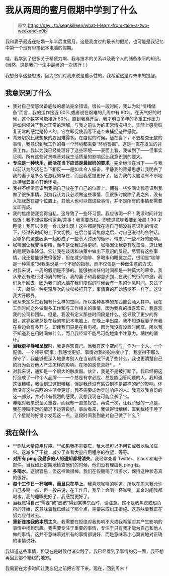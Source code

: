 # 我从两周的蜜月假期中学到了什么

> 原文:[https://dev . to/seankilleen/what-I-learn-from-take-a-two-weekend-n0b](https://dev.to/seankilleen/what-i-learned-from-taking-a-two-week-vacation-for-my-honeymoon-n0b)

我和妻子最近在结婚一年半后度蜜月。这是我度过的最长的假期，也可能是我记忆中第一个没有带笔记本电脑的假期。

哇，我学到了很多关于精疲力竭、我与技术的关系以及我个人的储备水平的知识。(当然，这是我们一生中最棒的一次旅行！)

我想分享这些想法，因为它们对我来说是启示性的，我希望这是对未来的提醒。

## [](#what-i-realized)我意识到了什么

*   我对自己情感储备底线的想法完全错误。很长一段时间，我认为就“情绪储备”而言，我的运作接近 90%,或者说在艰难的几周中有 80%。在天气好的时候，这个数字可能接近 50%。直到我离开后，我才明白多年的多重工作压力是如何侵蚀了我对正常的理解。与我之前认为的正常情况相比，实际上感觉恢复正常的感觉是惊人的。它立即促使我写下这个来捕捉这种感觉。
*   背景切换比我想象的要困难得多。在度假的时候，活在当下，不去检查无数的事情，我意识到我工作的每一个环境都需要“环境警惕”。这是一直在发生的背景工作。我以为我已经处理好了这些环境——表面上看，我做到了——但事实证明，所有这些背景噪音对我生活质量的影响远比我意识到的要大。
*   **专注是一种快乐，而活在当下应该是最起码的要求**。完全地活在当下——与我以前认为的活在当下相反——是如此令人振奋。平静我的背景思想让我明白了我的妻子是多么感激我的存在，而且我感觉更好了，因为我的大脑没有不断地劫持我去担心其他环境。
*   我并不经常意识到我把自己放在了自己的位置上。拥有一些空间让我意识到我做了很多事情，因为我认为我必须做这些事情，但很多时候除了我之外，没有人把我放在那个位置上。其他人也可以做这些事情，并不是所有的事情都需要立即完成。
*   我的焦虑使我变得自私，这导致了一些坏习惯。我应该喝一杯！我没时间计划做饭！我不想做那份家务/差事！我需要放松，即使这意味着要到凌晨 1:30 才睡觉！我可以少睡一会儿就出现！这些都是我在连自己都没有意识到的情况下，经过长时间的上下文切换，在后台低调焦虑之后，对自己说过的各种话。足够多的这些因素一起形成了一些令人讨厌的循环，带来了一些不好的影响。
*   咖啡因让我变得更糟，而不是让我过得更好。咖啡因让我更有攻击性。这让我的睡眠效率降低。它让我在谈话和决策中做出下意识的反应。尽管有这些事情，我还是能够做得很好，但在减少咖啡、多喝水和睡觉之后，很明显“咖啡是一种需求”对我来说是一个不好的指标，而不仅仅是一种做生意的方式。
*   对我来说，一周的假期是不够的。能够抽出任何时间都是一种莫大的荣幸，我从来没有进行过两周的旅行。我的妻子和我都意识到，在我们旅行的中途，我们急于回去，因为我们的大脑在我们度假的时候会有一周的休息时间。又过了一天，就像一种更深层次的放松被打开了，事情真的开始感觉不一样了。这让我大开眼界。
*   我从未定义过我拥有什么样的空间，所以各种各样的东西都会涌入其中。我在工作时间之外做很多工作和与工作相关的事情，因为我真的很喜欢它，我喜欢我的公司和团队。但是，我没有定义那些时间段是什么。这导致了更少的界限，这导致我总是在我的笔记本电脑上，在晚上半出席。我不知道我妻子有我在身边会有多开心，即使我们只是在看电视。因为我没有设置时间框，所以我不知道我在用时间做什么，而且我经常不能尽可能地集中注意力。糟糕的循环。
*   **当我更平静和呈现**时，我更喜欢自己。当我在这个空间时，作为一个人、一个配偶、一个领导/同事，我感觉更好。事情对我的影响变小了，我变得不那么保守了，我能够更深入地思考别人在当前情况下说了些什么，我也更清楚自己的行为会对他人产生怎样的影响。在场的感觉真好* *。* *
*   对我来说，通知是一个很大的触发器。伙计，我是不是被打断了。我已经把这打造成了一种个人品牌——一个总是有求必应、总是能回答问题的人。我知道这很糟糕，我读到过这很糟糕，但是我还没有感受到不是那样的好的影响。体验没有这些东西的生活会更好。我不需要成为实时响应的人。我喜欢我身份的这一部分，并对此有强烈的感受。我想我现在可能会杀了它。
*   睡眠对我来说至关重要，而我却一直忽视它。再说一次，让我骄傲的一点是，我在睡眠不足的情况下运转良好。事后看来，我做得很糟糕，直到我终于睡了几个星期的好觉才发现这一点。这段时间我到底对自己做了什么？

## [](#what-im-doing-about-it)我在做什么

*   **删除大量应用程序。**如果我不需要它，我大概可以不用它或者以后加载它。这减少了干扰，减少了查看大量应用程序的欲望，等等。
*   **对所有 ping 我最多的人的通知都将消失**。我经常查看 Twitter、Slack 和电子邮件。当我如此定期地检查他们的时候，他们没有理由也 ping 我。
*   **多喝水**。这很容易，但这样做很棒。我们在假期喝了很多水，保持这种状态真的很好。
*   **每个工作日一杯咖啡，而且只在早上**。我喜欢咖啡的味道，所以在周末我允许自己多喝一点，但一般来说，在工作日，我早上会喝一杯咖啡。其余时间我都喝水。我的睡眠更好了，我感觉更好了。
*   当我觉得自己“需要”或“应该”得到某样东西时，请注意。这不是我焦虑或超负荷的开始，这意味着我已经过了那个点，需要采取纠正措施。这意味着我正在努力应付过去。
*   **重新连接我的本质主义**。我需要在拒绝对我影响不大或我希望对其产生影响的事情中找到乐趣。我需要专注于重要的事情，专注于只有我才能为自己和他人做的事情。这并不意味着对所有的事情都说好，而是意味着小心翼翼地对正确的事情说好。

我知道这些事情，但现在是时候付诸实践了。我已经看到了事情的另一面，我不想再回到那个糟糕的地方。

我需要在太多时间让我忘记之前把它写下来。现在，回到周末！